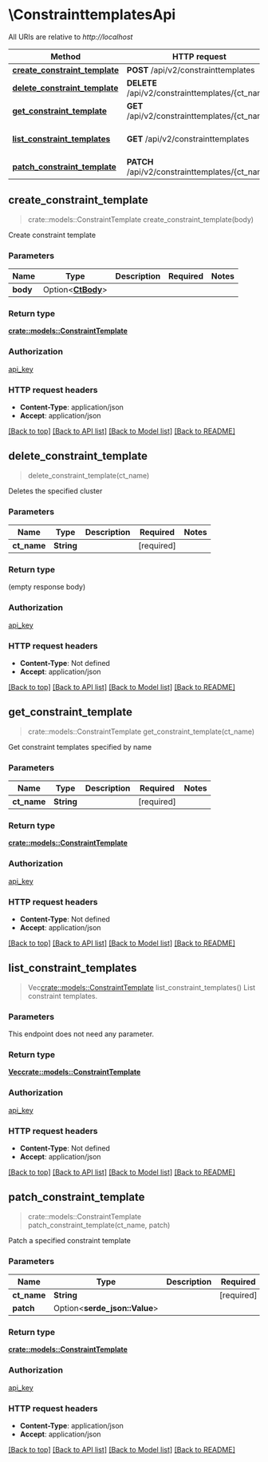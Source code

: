 # \ConstrainttemplatesApi

All URIs are relative to *http://localhost*

Method | HTTP request | Description
------------- | ------------- | -------------
[**create_constraint_template**](ConstrainttemplatesApi.md#create_constraint_template) | **POST** /api/v2/constrainttemplates | 
[**delete_constraint_template**](ConstrainttemplatesApi.md#delete_constraint_template) | **DELETE** /api/v2/constrainttemplates/{ct_name} | 
[**get_constraint_template**](ConstrainttemplatesApi.md#get_constraint_template) | **GET** /api/v2/constrainttemplates/{ct_name} | 
[**list_constraint_templates**](ConstrainttemplatesApi.md#list_constraint_templates) | **GET** /api/v2/constrainttemplates | List constraint templates.
[**patch_constraint_template**](ConstrainttemplatesApi.md#patch_constraint_template) | **PATCH** /api/v2/constrainttemplates/{ct_name} | 



## create_constraint_template

> crate::models::ConstraintTemplate create_constraint_template(body)


Create constraint template

### Parameters


Name | Type | Description  | Required | Notes
------------- | ------------- | ------------- | ------------- | -------------
**body** | Option<[**CtBody**](CtBody.md)> |  |  |

### Return type

[**crate::models::ConstraintTemplate**](ConstraintTemplate.md)

### Authorization

[api_key](../README.md#api_key)

### HTTP request headers

- **Content-Type**: application/json
- **Accept**: application/json

[[Back to top]](#) [[Back to API list]](../README.md#documentation-for-api-endpoints) [[Back to Model list]](../README.md#documentation-for-models) [[Back to README]](../README.md)


## delete_constraint_template

> delete_constraint_template(ct_name)


Deletes the specified cluster

### Parameters


Name | Type | Description  | Required | Notes
------------- | ------------- | ------------- | ------------- | -------------
**ct_name** | **String** |  | [required] |

### Return type

 (empty response body)

### Authorization

[api_key](../README.md#api_key)

### HTTP request headers

- **Content-Type**: Not defined
- **Accept**: application/json

[[Back to top]](#) [[Back to API list]](../README.md#documentation-for-api-endpoints) [[Back to Model list]](../README.md#documentation-for-models) [[Back to README]](../README.md)


## get_constraint_template

> crate::models::ConstraintTemplate get_constraint_template(ct_name)


Get constraint templates specified by name

### Parameters


Name | Type | Description  | Required | Notes
------------- | ------------- | ------------- | ------------- | -------------
**ct_name** | **String** |  | [required] |

### Return type

[**crate::models::ConstraintTemplate**](ConstraintTemplate.md)

### Authorization

[api_key](../README.md#api_key)

### HTTP request headers

- **Content-Type**: Not defined
- **Accept**: application/json

[[Back to top]](#) [[Back to API list]](../README.md#documentation-for-api-endpoints) [[Back to Model list]](../README.md#documentation-for-models) [[Back to README]](../README.md)


## list_constraint_templates

> Vec<crate::models::ConstraintTemplate> list_constraint_templates()
List constraint templates.

### Parameters

This endpoint does not need any parameter.

### Return type

[**Vec<crate::models::ConstraintTemplate>**](ConstraintTemplate.md)

### Authorization

[api_key](../README.md#api_key)

### HTTP request headers

- **Content-Type**: Not defined
- **Accept**: application/json

[[Back to top]](#) [[Back to API list]](../README.md#documentation-for-api-endpoints) [[Back to Model list]](../README.md#documentation-for-models) [[Back to README]](../README.md)


## patch_constraint_template

> crate::models::ConstraintTemplate patch_constraint_template(ct_name, patch)


Patch a specified constraint template

### Parameters


Name | Type | Description  | Required | Notes
------------- | ------------- | ------------- | ------------- | -------------
**ct_name** | **String** |  | [required] |
**patch** | Option<**serde_json::Value**> |  |  |

### Return type

[**crate::models::ConstraintTemplate**](ConstraintTemplate.md)

### Authorization

[api_key](../README.md#api_key)

### HTTP request headers

- **Content-Type**: application/json
- **Accept**: application/json

[[Back to top]](#) [[Back to API list]](../README.md#documentation-for-api-endpoints) [[Back to Model list]](../README.md#documentation-for-models) [[Back to README]](../README.md)

